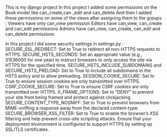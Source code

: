 This is my django project
In this project I added some permissions on the Book model like can_create,can _edit and can_delete 
And then I added these permissions on some of the views after assigning them to the grpups :
Viewers have only can_view permission
Editors have can_view, can_create and can_edit permissions 
Admins have can_view, can_create, can_edit and can_delete permissions 

In this project I did some security settings in settings.py :
SECURE_SSL_REDIRECT: Set to True to redirect all non-HTTPS requests to HTTPS.
SECURE_HSTS_SECONDS: Set an appropriate value (e.g., 31536000 for one year) to instruct browsers to only access the site via HTTPS for the specified time.
SECURE_HSTS_INCLUDE_SUBDOMAINS and SECURE_HSTS_PRELOAD: Set to True to include all subdomains in the HSTS policy and to allow preloading.
SESSION_COOKIE_SECURE: Set to True to ensure session cookies are only transmitted over HTTPS.
CSRF_COOKIE_SECURE: Set to True to ensure CSRF cookies are only transmitted over HTTPS.
X_FRAME_OPTIONS: Set to “DENY” to prevent your site from being framed and protect against clickjacking.
SECURE_CONTENT_TYPE_NOSNIFF: Set to True to prevent browsers from MIME-sniffing a response away from the declared content-type.
SECURE_BROWSER_XSS_FILTER: Set to True to enable the browser’s XSS filtering and help prevent cross-site scripting attacks.
Ensure that your deployment environment is configured to support HTTPS by setting up SSL/TLS certificates. 